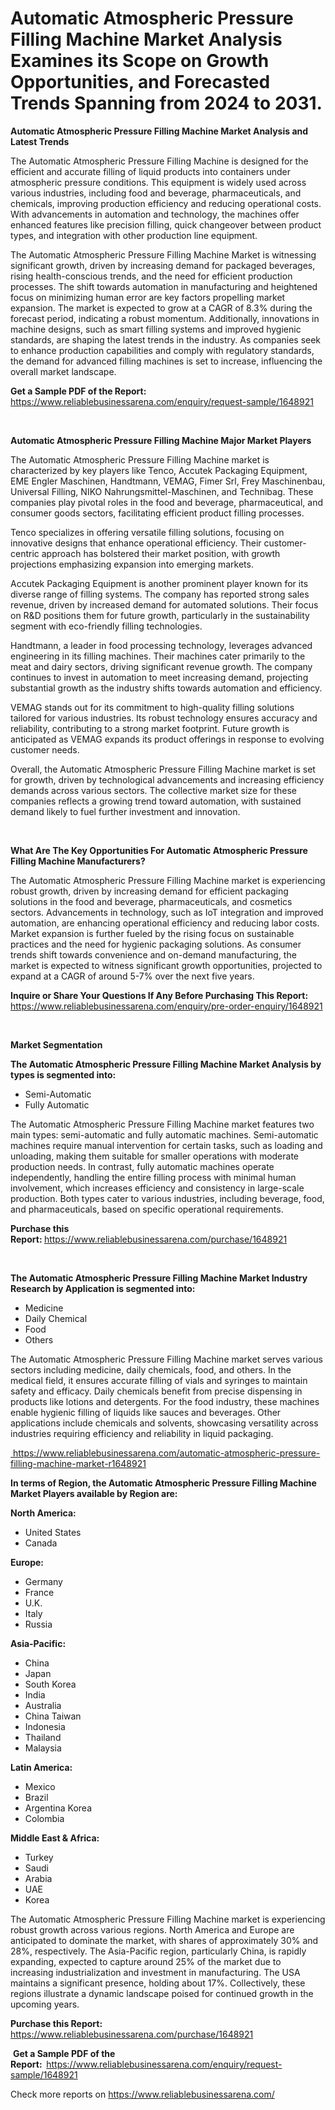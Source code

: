 <p><h1>Automatic Atmospheric Pressure Filling Machine Market Analysis Examines its Scope on Growth Opportunities, and Forecasted Trends Spanning from 2024 to 2031.</h1></p><p><strong>Automatic Atmospheric Pressure Filling Machine Market Analysis and Latest Trends</strong></p>
<p><p>The Automatic Atmospheric Pressure Filling Machine is designed for the efficient and accurate filling of liquid products into containers under atmospheric pressure conditions. This equipment is widely used across various industries, including food and beverage, pharmaceuticals, and chemicals, improving production efficiency and reducing operational costs. With advancements in automation and technology, the machines offer enhanced features like precision filling, quick changeover between product types, and integration with other production line equipment.</p><p>The Automatic Atmospheric Pressure Filling Machine Market is witnessing significant growth, driven by increasing demand for packaged beverages, rising health-conscious trends, and the need for efficient production processes. The shift towards automation in manufacturing and heightened focus on minimizing human error are key factors propelling market expansion. The market is expected to grow at a CAGR of 8.3% during the forecast period, indicating a robust momentum. Additionally, innovations in machine designs, such as smart filling systems and improved hygienic standards, are shaping the latest trends in the industry. As companies seek to enhance production capabilities and comply with regulatory standards, the demand for advanced filling machines is set to increase, influencing the overall market landscape.</p></p>
<p><strong>Get a Sample PDF of the Report:&nbsp;</strong> <a href="https://www.reliablebusinessarena.com/enquiry/request-sample/1648921?utm_campaign=1902&utm_medium=2&utm_source=Github&utm_content=ia&utm_term=29122024&utm_id=automatic-atmospheric-pressure-filling-machine">https://www.reliablebusinessarena.com/enquiry/request-sample/1648921</a></p>
<p>&nbsp;</p>
<p><strong>Automatic Atmospheric Pressure Filling Machine Major Market Players</strong></p>
<p><p>The Automatic Atmospheric Pressure Filling Machine market is characterized by key players like Tenco, Accutek Packaging Equipment, EME Engler Maschinen, Handtmann, VEMAG, Fimer Srl, Frey Maschinenbau, Universal Filling, NIKO Nahrungsmittel-Maschinen, and Technibag. These companies play pivotal roles in the food and beverage, pharmaceutical, and consumer goods sectors, facilitating efficient product filling processes.</p><p>Tenco specializes in offering versatile filling solutions, focusing on innovative designs that enhance operational efficiency. Their customer-centric approach has bolstered their market position, with growth projections emphasizing expansion into emerging markets.</p><p>Accutek Packaging Equipment is another prominent player known for its diverse range of filling systems. The company has reported strong sales revenue, driven by increased demand for automated solutions. Their focus on R&D positions them for future growth, particularly in the sustainability segment with eco-friendly filling technologies.</p><p>Handtmann, a leader in food processing technology, leverages advanced engineering in its filling machines. Their machines cater primarily to the meat and dairy sectors, driving significant revenue growth. The company continues to invest in automation to meet increasing demand, projecting substantial growth as the industry shifts towards automation and efficiency.</p><p>VEMAG stands out for its commitment to high-quality filling solutions tailored for various industries. Its robust technology ensures accuracy and reliability, contributing to a strong market footprint. Future growth is anticipated as VEMAG expands its product offerings in response to evolving customer needs.</p><p>Overall, the Automatic Atmospheric Pressure Filling Machine market is set for growth, driven by technological advancements and increasing efficiency demands across various sectors. The collective market size for these companies reflects a growing trend toward automation, with sustained demand likely to fuel further investment and innovation.</p></p>
<p>&nbsp;</p>
<p><strong>What Are The Key Opportunities For Automatic Atmospheric Pressure Filling Machine Manufacturers?</strong></p>
<p><p>The Automatic Atmospheric Pressure Filling Machine market is experiencing robust growth, driven by increasing demand for efficient packaging solutions in the food and beverage, pharmaceuticals, and cosmetics sectors. Advancements in technology, such as IoT integration and improved automation, are enhancing operational efficiency and reducing labor costs. Market expansion is further fueled by the rising focus on sustainable practices and the need for hygienic packaging solutions. As consumer trends shift towards convenience and on-demand manufacturing, the market is expected to witness significant growth opportunities, projected to expand at a CAGR of around 5-7% over the next five years.</p></p>
<p><strong>Inquire or Share Your Questions If Any Before Purchasing This Report:</strong> <a href="https://www.reliablebusinessarena.com/enquiry/pre-order-enquiry/1648921?utm_campaign=1902&utm_medium=2&utm_source=Github&utm_content=ia&utm_term=29122024&utm_id=automatic-atmospheric-pressure-filling-machine">https://www.reliablebusinessarena.com/enquiry/pre-order-enquiry/1648921</a></p>
<p>&nbsp;</p>
<p><strong>Market Segmentation</strong></p>
<p><strong>The Automatic Atmospheric Pressure Filling Machine Market Analysis by types is segmented into:</strong></p>
<p><ul><li>Semi-Automatic</li><li>Fully Automatic</li></ul></p>
<p><p>The Automatic Atmospheric Pressure Filling Machine market features two main types: semi-automatic and fully automatic machines. Semi-automatic machines require manual intervention for certain tasks, such as loading and unloading, making them suitable for smaller operations with moderate production needs. In contrast, fully automatic machines operate independently, handling the entire filling process with minimal human involvement, which increases efficiency and consistency in large-scale production. Both types cater to various industries, including beverage, food, and pharmaceuticals, based on specific operational requirements.</p></p>
<p><strong>Purchase this Report:&nbsp;</strong><a href="https://www.reliablebusinessarena.com/purchase/1648921?utm_campaign=1902&utm_medium=2&utm_source=Github&utm_content=ia&utm_term=29122024&utm_id=automatic-atmospheric-pressure-filling-machine">https://www.reliablebusinessarena.com/purchase/1648921</a></p>
<p>&nbsp;</p>
<p><strong>The Automatic Atmospheric Pressure Filling Machine Market Industry Research by Application is segmented into:</strong></p>
<p><ul><li>Medicine</li><li>Daily Chemical</li><li>Food</li><li>Others</li></ul></p>
<p><p>The Automatic Atmospheric Pressure Filling Machine market serves various sectors including medicine, daily chemicals, food, and others. In the medical field, it ensures accurate filling of vials and syringes to maintain safety and efficacy. Daily chemicals benefit from precise dispensing in products like lotions and detergents. For the food industry, these machines enable hygienic filling of liquids like sauces and beverages. Other applications include chemicals and solvents, showcasing versatility across industries requiring efficiency and reliability in liquid packaging.</p></p>
<p><a href="https://www.reliablebusinessarena.com/automatic-atmospheric-pressure-filling-machine-market-r1648921?utm_campaign=1902&utm_medium=2&utm_source=Github&utm_content=ia&utm_term=29122024&utm_id=automatic-atmospheric-pressure-filling-machine">&nbsp;https://www.reliablebusinessarena.com/automatic-atmospheric-pressure-filling-machine-market-r1648921</a></p>
<p><strong>In terms of Region, the Automatic Atmospheric Pressure Filling Machine Market Players available by Region are:</strong></p>
<p>
    <p> <strong> North America: </strong>
        <ul>
            <li>United States</li>
            <li>Canada</li>
        </ul>
        </p> 
    <p> <strong> Europe: </strong>
        <ul>
            <li>Germany</li>
            <li>France</li>
            <li>U.K.</li>
            <li>Italy</li>
            <li>Russia</li>
        </ul>
        </p> 
    <p> <strong> Asia-Pacific: </strong>
        <ul>
            <li>China</li>
            <li>Japan</li>
            <li>South Korea</li>
            <li>India</li>
            <li>Australia</li>
            <li>China Taiwan</li>
            <li>Indonesia</li>
            <li>Thailand</li>
            <li>Malaysia</li>
        </ul>
        </p> 
    <p> <strong> Latin America: </strong>
        <ul>
            <li>Mexico</li>
            <li>Brazil</li>
            <li>Argentina Korea</li>
            <li>Colombia</li>
        </ul>
        </p> 
    <p> <strong> Middle East & Africa: </strong>
        <ul>
            <li>Turkey</li>
            <li>Saudi</li>
            <li>Arabia</li>
            <li>UAE</li>
            <li>Korea</li>
        </ul>
    </p>
    </p>
<p><p>The Automatic Atmospheric Pressure Filling Machine market is experiencing robust growth across various regions. North America and Europe are anticipated to dominate the market, with shares of approximately 30% and 28%, respectively. The Asia-Pacific region, particularly China, is rapidly expanding, expected to capture around 25% of the market due to increasing industrialization and investment in manufacturing. The USA maintains a significant presence, holding about 17%. Collectively, these regions illustrate a dynamic landscape poised for continued growth in the upcoming years.</p></p>
<p><strong>Purchase this Report: </strong><a href="https://www.reliablebusinessarena.com/purchase/1648921?utm_campaign=1902&utm_medium=2&utm_source=Github&utm_content=ia&utm_term=29122024&utm_id=automatic-atmospheric-pressure-filling-machine">https://www.reliablebusinessarena.com/purchase/1648921</a></p>
<p>&nbsp;<strong>Get a Sample PDF of the Report:&nbsp;&nbsp;</strong><a href="https://www.reliablebusinessarena.com/enquiry/request-sample/1648921?utm_campaign=1902&utm_medium=2&utm_source=Github&utm_content=ia&utm_term=29122024&utm_id=automatic-atmospheric-pressure-filling-machine">https://www.reliablebusinessarena.com/enquiry/request-sample/1648921</a></p>
<p><strong></strong></p>
<p>Check more reports on <a href="https://www.reliablebusinessarena.com/?utm_campaign=1902&utm_medium=2&utm_source=Github&utm_content=ia&utm_term=29122024&utm_id=automatic-atmospheric-pressure-filling-machine">https://www.reliablebusinessarena.com/</a></p>